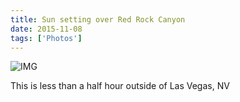 ```yaml
---
title: Sun setting over Red Rock Canyon
date: 2015-11-08
tags: ['Photos']
---
```


![IMG](/images/posts/redrockcanyon.jpg)

This is less than a half hour outside of Las Vegas, NV